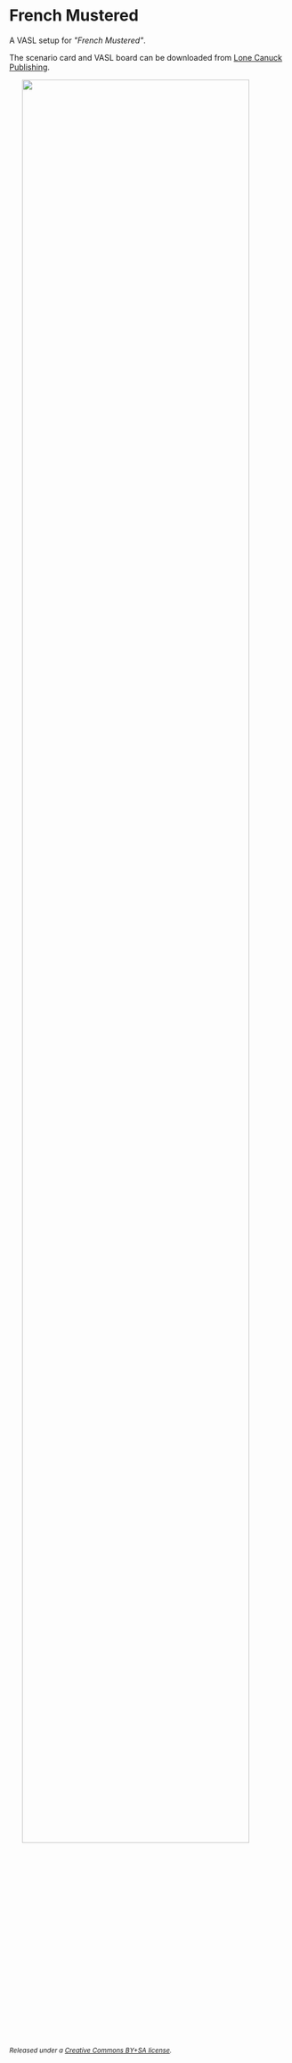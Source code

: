 # French Mustered

A VASL setup for <em>"French Mustered"</em>.

The scenario card and VASL board can be downloaded from [Lone Canuck Publishing](http://www.lonecanuckpublishing.ca/French%20Mustered.htm).

<img src="french-mustered.png" style="width:90%;text-align:center;" />

<small><em>Released under a <a href="https://creativecommons.org/licenses/by-sa/4.0/" target="_blank">Creative Commons BY+SA license</a>.</em></small>
